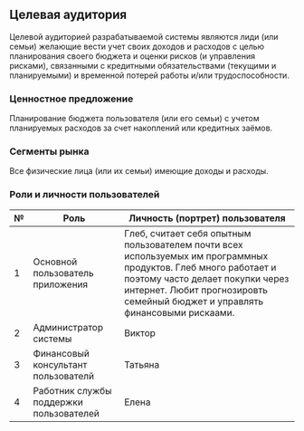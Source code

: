 ## Целевая аудитория

Целевой аудиторией разрабатываемой системы являются лиди (или семьи) желающие вести учет своих доходов и расходов с целью 
планирования своего бюджета и оценки рисков (и управления рисками), связанными с кредитными обязательствами (текущими и 
планируемыми) и временной потерей работы и/или трудоспособности.

### Ценностное предложение

Планирование бюджета пользователя (или его семьи) с учетом планируемых расходов за счет накоплений или кредитных заёмов.

### Сегменты рынка

Все физические лица (или их семьи) имеющие доходы и расходы.

### Роли и личности пользователей

| № | Роль                                    | Личность (портрет) пользователя                                                                                                                                                                                                     |
|---|-----------------------------------------|-------------------------------------------------------------------------------------------------------------------------------------------------------------------------------------------------------------------------------------|
| 1 | Основной пользователь приложения        | Глеб, считает себя опытным пользователем почти всех используемых им программных продуктов. Глеб много работает и поэтому часто делает покупки через интернет. Любит прогнозировть семейный бюджет и управлять финансовыми рискаами. |
| 2 | Администратор системы                   | Виктор                                                                                                                                                                                                                              |
| 3 | Финансовый консультант пользователй     | Татьяна                                                                                                                                                                                                                             |
| 4 | Работник службы поддержки пользователей | Елена                                                                                                                                                                                                                               |
